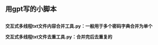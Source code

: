 <h2>用gpt写的小脚本<h2>
<h4>
<p>
  交互式多线程txt文件内容合并工具.py：一般用于多个密码字典合并为单个
<p>
<p>
  交互式多线程txt文件去重工具.py：合并完后去重复的
<p>
<h4>
